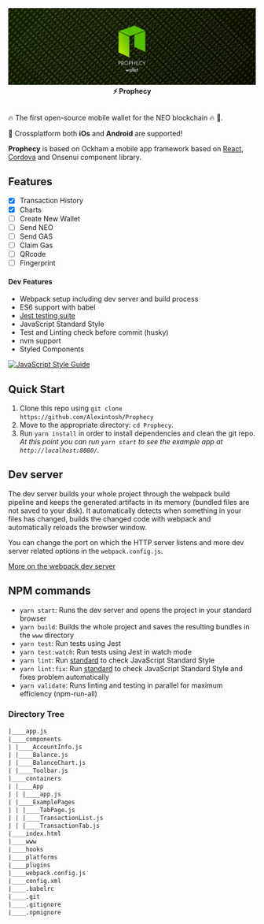 <img src="https://github.com/Alexintosh/Prophecy/blob/master/logo.jpg?raw=true" alt="Ockham logo">

<div align="center"><strong>⚡ Prophecy</strong></div>
<br />

🔥 The first open-source mobile wallet for the NEO blockchain 🔥 🏦.

📱 Crossplatform both <b>iOs</b> and <b>Android</b> are supported!

<b>Prophecy</b> is based on Ockham a mobile app framework based on [React](https://facebook.github.io/react/), [Cordova](https://cordova.apache.org/) and Onsenui component library.


## <a name="features"></a>Features

- [X] Transaction History
- [X] Charts
- [ ] Create New Wallet
- [ ] Send NEO
- [ ] Send GAS
- [ ] Claim Gas
- [ ] QRcode
- [ ] Fingerprint

#### Dev Features
* Webpack setup including dev server and build process
* ES6 support with babel
* <a href="https://facebook.github.io/jest/docs/">Jest testing suite</a>
* JavaScript Standard Style
* Test and Linting check before commit (husky)
* nvm support
* Styled Components

[![JavaScript Style Guide](https://cdn.rawgit.com/standard/standard/master/badge.svg)](https://github.com/standard/standard)


## <a name="start"></a> Quick Start

1. Clone this repo using `git clone https://github.com/Alexintosh/Prophecy`
2. Move to the appropriate directory: `cd Prophecy`.<br />
3. Run `yarn install` in order to install dependencies and clean the git repo.<br />
   *At this point you can run `yarn start` to see the example app at `http://localhost:8080/`.*

## <a name="dev-server"></a>Dev server
The dev server builds your whole project through the webpack build pipeline and keeps the generated artifacts in its memory (bundled files are not saved to your disk). It automatically detects when something in your files has changed, builds the changed code with webpack and automatically reloads the browser window.

You can change the port on which the HTTP server listens and more dev server related options in the `webpack.config.js`.

[More on the webpack dev server](https://webpack.js.org/configuration/dev-server/)

## <a name="npm-commands"></a>NPM commands

* `yarn start`: Runs the dev server and opens the project in your standard browser
* `yarn build`: Builds the whole project and saves the resulting bundles in the `www` directory
* `yarn test`: Run tests using Jest
* `yarn test:watch`: Run tests using Jest in watch mode
* `yarn lint`: Run <a href="https://github.com/standard/standard">standard</a> to check JavaScript Standard Style 
* `yarn lint:fix`: Run <a href="https://github.com/standard/standard">standard</a> to check JavaScript Standard Style and fixes problem automatically
* `yarn validate`: Runs linting and testing in parallel for maximum efficiency (npm-run-all)

### Directory Tree

```
|____app.js
|____components
| |____AccountInfo.js
| |____Balance.js
| |____BalanceChart.js
| |____Toolbar.js
|____containers
| |____App
| | |____app.js
| |____ExamplePages
| | |____TabPage.js
| | |____TransactionList.js
| | |____TransactionTab.js
|____index.html
|____www
|____hooks
|____platforms
|____plugins
|____webpack.config.js
|____config.xml
|____.babelrc
|____.git
|____.gitignore
|____.npmignore
```

<br />
